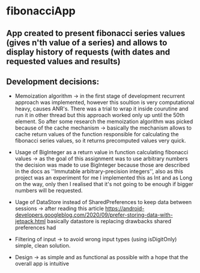 # fibonacciApp
## App created to present fibonacci series values (gives n'th value of a series) and allows to display history of requests (with dates and requested values and results)

## Development decisions:
- Memoization algorithm -> in the first stage of development recurrent approach was implemented, however this soultion is very computational heavy, causes ANR's. 
There was a trial to wrap it inside courutine and run it in other thread but this approach worked only up until the 50th element. So after some research the memoization 
algorithm was picked because of the cache mechanism -> basically the mechanism allows to cache return values of the function responsible for calculating the fibonacci series
values, so it returns precomputed values very quick.

- Usage of BigInteger as a return value in function calculating fibonacci values -> as the goal of this assignment was to use arbitrary numbers the decision was made to use BigInteger because those are described in the docs as
''Immutable arbitrary-precision integers'', also as this project was an experiment for me I implemented this as Int and as Long on the way, only then I realised that it's 
not going to be enough if bigger numbers will be requested.

- Uage of DataStore instead of SharedPreferences to keep data between sessions -> after reading this article https://android-developers.googleblog.com/2020/09/prefer-storing-data-with-jetpack.html
basically datastore is replacing drawbacks shared preferences had

- Filtering of input -> to avoid wrong input types (using isDigitOnly) simple, clean solution.

- Design -> as simple and as functional as possible with a hope that the overall app is intuitive
